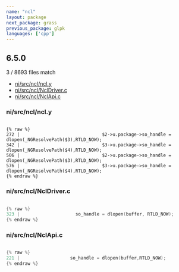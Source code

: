 ```yaml
---
name: "ncl"
layout: package
next_package: grass
previous_package: glpk
languages: ['cpp']
---
```

## 6.5.0
3 / 8693 files match

 - [ni/src/ncl/ncl.y](#nisrcnclncly)
 - [ni/src/ncl/NclDriver.c](#nisrcnclncldriverc)
 - [ni/src/ncl/NclApi.c](#nisrcnclnclapic)

### ni/src/ncl/ncl.y

```

{% raw %}
272 | 								$2->u.package->so_handle = dlopen(_NGResolvePath($3),RTLD_NOW);
342 | 								$3->u.package->so_handle = dlopen(_NGResolvePath($4),RTLD_NOW);
506 | 								$2->u.package->so_handle = dlopen(_NGResolvePath($3),RTLD_NOW);
576 | 								$3->u.package->so_handle = dlopen(_NGResolvePath($4),RTLD_NOW);
{% endraw %}

```
### ni/src/ncl/NclDriver.c

```cpp

{% raw %}
323 |                     so_handle = dlopen(buffer, RTLD_NOW);
{% endraw %}

```
### ni/src/ncl/NclApi.c

```cpp

{% raw %}
221 | 					so_handle = dlopen(buffer,RTLD_NOW);
{% endraw %}

```